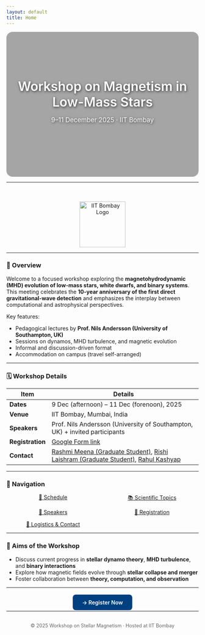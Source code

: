 ```yaml
---
layout: default
title: Home
---
```


<!-- ===== Hero Section with background image ===== -->
<div style="
  position: relative;
  background: url('{{ '/assets/images/image.png' | relative_url }}') center/cover no-repeat;
  border-radius: 16px;
  overflow: hidden;
  height: 380px;
  display: flex;
  align-items: center;
  justify-content: center;
  text-align: center;
">
  <!-- Semi-transparent overlay for contrast -->
  <div style="
    position: absolute;
    inset: 0;
    background: rgba(0, 0, 0, 0.35);
  "></div>

  <!-- Text content -->
  <div style="
    position: relative;
    z-index: 1;
    color: #fff;
    text-shadow: 1px 2px 6px rgba(0,0,0,0.7);
    font-family: 'Inter', 'Segoe UI', sans-serif;
  ">
    <h1 style="font-size:2.4em; font-weight:600; margin:0 0 0.3em 0;">
      Workshop on Magnetism in Low-Mass Stars
    </h1>
    <p style="font-size:1.2em; font-weight:400; opacity:0.95;">
      9–11 December 2025 · IIT Bombay
    </p>
  </div>
</div>

---

<div align="center" style="margin-top:40px;">
  <!--
  <h1 style="color:#003366; font-weight:700; margin-bottom:0;">
    Workshop on Magnetism in Low-Mass Stars & Compact Remnants
  </h1>
  <p style="font-size:1.1em; color:#333; margin-top:0.5em;">
    9–11 December 2025 · Indian Institute of Technology Bombay
  </p>
  -->
  <p>
    <img src="{{ '/assets/images/iitb_logo.png' | relative_url }}" alt="IIT Bombay Logo" width="120" style="margin-top:10px;">
  </p>
</div>

---


### 🧭 Overview

Welcome to a focused workshop exploring the **magnetohydrodynamic (MHD) evolution of low-mass stars, white dwarfs, and binary systems**.  
This meeting celebrates the **10-year anniversary of the first direct gravitational-wave detection** and emphasizes the interplay between computational and astrophysical perspectives.

Key features:
- Pedagogical lectures by **Prof. Nils Andersson (University of Southampton, UK)**
- Sessions on dynamos, MHD turbulence, and magnetic evolution
- Informal and discussion-driven format
- Accommodation on campus (travel self-arranged)

---

### 🗓️ Workshop Details

| Item | Details |
|------|----------|
| **Dates** | 9 Dec (afternoon) – 11 Dec (forenoon), 2025 |
| **Venue** | IIT Bombay, Mumbai, India |
| **Speakers** | Prof. Nils Andersson (University of Southampton, UK) + invited participants |
| **Registration** | [Google Form link](registration.md) |
| **Contact** | [Rashmi Meena (Graduate Student)](mailto:23n0315@iitb.ac.in), [Rishi Laishram (Graduate Student)](mailto:rishilaishram9@gmail.com), [Rahul Kashyap](mailto:rahulkashyap@iitb.ac.in) |

---

### 🧩 Navigation

<div style="display:grid; grid-template-columns:repeat(auto-fit,minmax(200px,1fr)); gap:15px; text-align:center; margin-top:15px;">
  <a href="schedule.html" class="nav-card">📅 Schedule</a>
  <a href="topics.html" class="nav-card">📚 Scientific Topics</a>
  <a href="speakers.html" class="nav-card">🎤 Speakers</a>
  <a href="registration.html" class="nav-card">📝 Registration</a>
  <a href="logistics.html" class="nav-card">📍 Logistics & Contact</a>
</div>

---

### 💬 Aims of the Workshop

- Discuss current progress in **stellar dynamo theory**, **MHD turbulence**, and **binary interactions**  
- Explore how magnetic fields evolve through **stellar collapse and merger**  
- Foster collaboration between **theory, computation, and observation**

---

<div align="center" style="margin-top:30px;">
  <a href="registration.html" style="background:#004080; color:white; padding:12px 24px; border-radius:8px; text-decoration:none; font-weight:600;">
    → Register Now
  </a>
</div>

---
<div align="center" style="margin-top:30px; font-size:0.9em; color:#666;">
  © 2025 Workshop on Stellar Magnetism · Hosted at IIT Bombay
</div>
